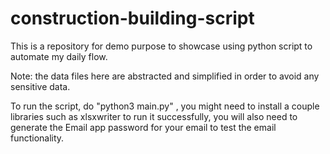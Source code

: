 # construction-building-script

This is a repository for demo purpose to showcase using python script to automate my daily flow.

Note: the data files here are abstracted and simplified in order to avoid any sensitive data.

To run the script, do "python3 main.py" , you might need to install a couple libraries such as xlsxwriter to run it successfully, you will also need to generate the Email app password for your email to test the email functionality.
